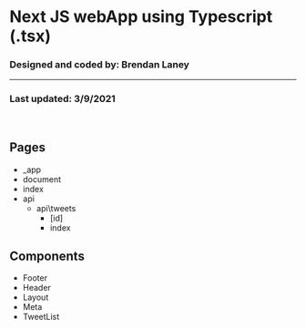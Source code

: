 # Next JS webApp using Typescript (.tsx)

### Designed and coded by: Brendan Laney

<hr>

### Last updated: 3/9/2021

</br>

## Pages

* _app
* document
* index
* api
    * api\tweets
        * [id]
        * index

## Components

* Footer
* Header
* Layout
* Meta
* TweetList
